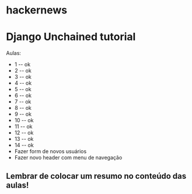 hackernews
==========

# Django Unchained tutorial

Aulas:
* 1 -- ok
* 2 -- ok
* 3 -- ok
* 4 -- ok
* 5 -- ok
* 6 -- ok
* 7 -- ok
* 8 -- ok
* 9 -- ok
* 10 -- ok
* 11 -- ok
* 12 -- ok
* 13 -- ok
* 14 -- ok
* Fazer form de novos usuários
* Fazer novo header com menu de navegação

## Lembrar de colocar um resumo no conteúdo das aulas!
